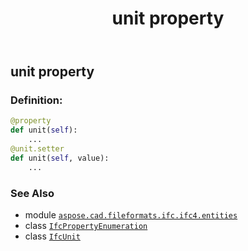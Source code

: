 ﻿---
title: unit property
second_title: Aspose.CAD for Python via .NET API References
description: 
type: docs
weight: 70
url: /python-net/aspose.cad.fileformats.ifc.ifc4.entities/ifcpropertyenumeration/unit/
is_root: false
---

## unit property

### Definition:
```python
@property
def unit(self):
    ...
@unit.setter
def unit(self, value):
    ...
```

### See Also
* module [`aspose.cad.fileformats.ifc.ifc4.entities`](../../)
* class [`IfcPropertyEnumeration`](/cad/python-net/aspose.cad.fileformats.ifc.ifc4.entities/ifcpropertyenumeration)
* class [`IfcUnit`](/cad/python-net/aspose.cad.fileformats.ifc.ifc4.types/ifcunit)
